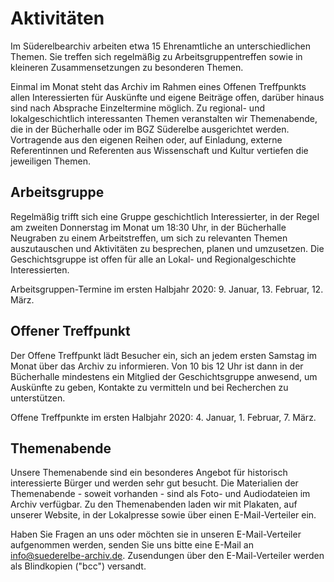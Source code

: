 # Aktivitäten

Im Süderelbearchiv arbeiten etwa 15 Ehrenamtliche an unterschiedlichen Themen. Sie treffen sich regelmäßig zu Arbeitsgruppentreffen sowie in kleineren Zusammensetzungen zu besonderen Themen.

Einmal im Monat steht das Archiv im Rahmen eines Offenen Treffpunkts allen Interessierten für Auskünfte und eigene Beiträge offen, darüber hinaus sind nach Absprache Einzeltermine möglich. Zu regional- und lokalgeschichtlich interessanten Themen veranstalten wir Themenabende, die in der Bücherhalle oder im BGZ Süderelbe ausgerichtet werden. Vortragende aus den eigenen Reihen oder, auf Einladung, externe Referentinnen und Referenten aus Wissenschaft und Kultur vertiefen die jeweiligen Themen.

## Arbeitsgruppe

Regelmäßig trifft sich eine Gruppe geschichtlich Interessierter, in der Regel am zweiten Donnerstag im Monat um 18:30 Uhr, in der Bücherhalle Neugraben zu einem Arbeitstreffen, um sich zu relevanten Themen auszutauschen und Aktivitäten zu besprechen, planen und umzusetzen. Die Geschichtsgruppe ist offen für alle an Lokal- und Regionalgeschichte Interessierten.

Arbeitsgruppen-Termine im ersten Halbjahr 2020: 9. Januar, 13. Februar, 12. März.


## Offener Treffpunkt

Der Offene Treffpunkt lädt Besucher ein, sich an jedem ersten Samstag im Monat über das Archiv zu informieren. Von 10 bis 12 Uhr ist dann in der Bücherhalle mindestens ein Mitglied der Geschichtsgruppe anwesend, um Auskünfte zu geben, Kontakte zu vermitteln und bei Recherchen zu unterstützen.

Offene Treffpunkte im ersten Halbjahr 2020: 4. Januar, 1. Februar, 7. März.

## Themenabende

Unsere Themenabende sind ein besonderes Angebot für historisch interessierte Bürger und werden sehr gut besucht. Die Materialien der
Themenabende - soweit vorhanden - sind als Foto- und Audiodateien im Archiv verfügbar. Zu den Themenabenden laden wir mit Plakaten, auf unserer Website, in der Lokalpresse sowie über einen E-Mail-Verteiler ein.

Haben Sie Fragen an uns oder möchten sie in unseren E-Mail-Verteiler aufgenommen werden, senden Sie uns bitte eine E-Mail an [info@suederelbe-archiv.de](mailto:info@suederelbe-archiv.de). Zusendungen über den E-Mail-Verteiler werden als Blindkopien ("bcc") versandt.
